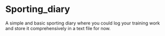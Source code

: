 # Sporting_diary
A simple and basic sporting diary where you could log your training work and store it comprehensively in a text file for now. 
